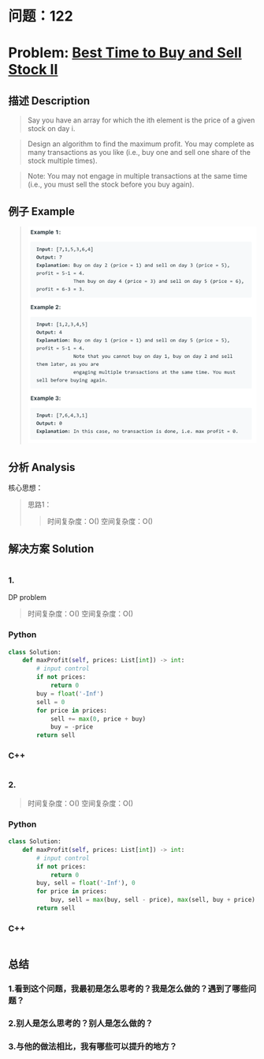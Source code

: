 
# 问题：122
# Problem: [Best Time to Buy and Sell Stock II](https://leetcode.com/problems/best-time-to-buy-and-sell-stock-ii/)

## 描述 Description
> Say you have an array for which the ith element is the price of a given stock on day i.

> Design an algorithm to find the maximum profit. You may complete as many transactions as you like (i.e., buy one and sell one share of the stock multiple times).

> Note: You may not engage in multiple transactions at the same time (i.e., you must sell the stock before you buy again).


## 例子 Example


> ![example1](../img/122.png)


## 分析 Analysis

核心思想：
> 思路1：
>> 时间复杂度：O()
>> 空间复杂度：O()


## 解决方案 Solution
```

```
### 1.

DP problem
> 时间复杂度：O()
> 空间复杂度：O()

### Python


```python
class Solution:
    def maxProfit(self, prices: List[int]) -> int:
        # input control
        if not prices:
            return 0
        buy = float('-Inf')
        sell = 0
        for price in prices:
            sell += max(0, price + buy)
            buy = -price
        return sell

```

### C++

```c++

```


### 2.

> 时间复杂度：O()
> 空间复杂度：O()

### Python


```python
class Solution:
    def maxProfit(self, prices: List[int]) -> int:
        # input control
        if not prices:
            return 0
        buy, sell = float('-Inf'), 0
        for price in prices:
            buy, sell = max(buy, sell - price), max(sell, buy + price)
        return sell
```

### C++

```c++

```



## 总结

### 1.看到这个问题，我最初是怎么思考的？我是怎么做的？遇到了哪些问题？


### 2.别人是怎么思考的？别人是怎么做的？


### 3.与他的做法相比，我有哪些可以提升的地方？



```python

```
